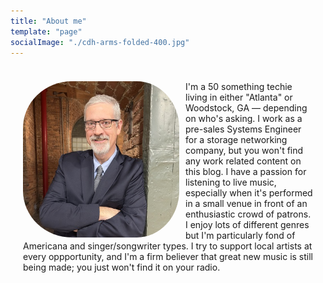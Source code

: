 ```yaml
---
title: "About me"
template: "page"
socialImage: "./cdh-arms-folded-400.jpg"
---
```

<div style="padding: 10px; 
            margin: 10px;">
	<p><img src="https://raw.githubusercontent.com/charles-hood/lumen-charleshood-dotnet/master/content/pages/about/cdh-arms-folded-400.jpg" align="left" style="float:left;padding:0 10px 0 0; border-radius: 30%;" width="250px"/>
	I'm&nbsp;a&nbsp;50&nbsp;something techie living in either "Atlanta" or Woodstock, GA &mdash; depending on who's asking. I work as a pre-sales Systems Engineer for a storage networking company, but you won't find any work related content on this blog. I 	have a passion for listening to live music, especially when it's performed in a small venue in front of an enthusiastic crowd of patrons. I enjoy lots of different genres but I'm particularly fond of Americana and singer/songwriter types. I 	try to support local artists at every oppportunity, and I'm a firm believer that great new music is still being made; you just won't find it on your radio.</p> 
</div>
